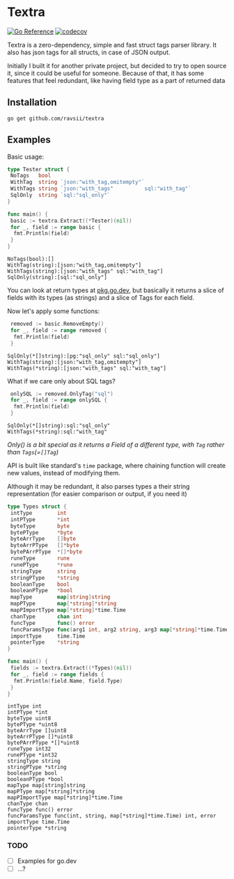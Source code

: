 # Textra

[![Go Reference](https://pkg.go.dev/badge/github.com/ravsii/textra.svg)](https://pkg.go.dev/github.com/ravsii/textra) [![codecov](https://codecov.io/gh/ravsii/textra/branch/main/graph/badge.svg?token=C8WA38GNFV)](https://codecov.io/gh/ravsii/textra)

Textra is a zero-dependency, simple and fast struct tags parser library. It also has json tags for all structs, in case of JSON output.

Initially I built it for another private project, but decided to try to open source it, since it could be useful for someone. Because of that, it has some features that feel redundant, like having field type as a part of returned data

## Installation

```shell
go get github.com/ravsii/textra
```

## Examples

Basic usage:

```go
type Tester struct {
 NoTags   bool
 WithTag  string `json:"with_tag,omitempty"`
 WithTags string `json:"with_tags"          sql:"with_tag"`
 SqlOnly  string `sql:"sql_only"`
}

func main() {
 basic := textra.Extract((*Tester)(nil))
 for _, field := range basic {
  fmt.Println(field)
 }
}

```

```text
NoTags(bool):[]
WithTag(string):[json:"with_tag,omitempty"]
WithTags(string):[json:"with_tags" sql:"with_tag"]
SqlOnly(string):[sql:"sql_only"]
```

You can look at return types at [pkg.go.dev](https://pkg.go.dev/github.com/Ravcii/textra), but basically it returns a slice of fields with its types (as strings) and a slice of Tags for each field.

Now let's apply some functions:

```go
 removed := basic.RemoveEmpty()
 for _, field := range removed {
  fmt.Println(field)
 }
```

```text
SqlOnly(*[]string):[pg:"sql_only" sql:"sql_only"]
WithTag(string):[json:"with_tag,omitempty"]
WithTags(*string):[json:"with_tags" sql:"with_tag"]
```

What if we care only about SQL tags?

```go
 onlySQL := removed.OnlyTag("sql")
 for _, field := range onlySQL {
  fmt.Println(field)
 }
```

```text
SqlOnly(*[]string):sql:"sql_only"
WithTags(*string):sql:"with_tag"
```

_Only() is a bit special as it returns a Field of a different type, with `Tag` rather than `Tags`(=`[]Tag`)_

API is built like standard's `time` package, where chaining function will create new values, instead of modifying them.

Although it may be redundant, it also parses types a their string representation (for easier comparison or output, if you need it)

```go
type Types struct {
 intType        int
 intPType       *int
 byteType       byte
 bytePType      *byte
 byteArrType    []byte
 byteArrPType   []*byte
 bytePArrPType  *[]*byte
 runeType       rune
 runePType      *rune
 stringType     string
 stringPType    *string
 booleanType    bool
 booleanPType   *bool
 mapType        map[string]string
 mapPType       map[*string]*string
 mapPImportType map[*string]*time.Time
 chanType       chan int
 funcType       func() error
 funcParamsType func(arg1 int, arg2 string, arg3 map[*string]*time.Time) (int, error)
 importType     time.Time
 pointerType    *string
}

func main() {
 fields := textra.Extract((*Types)(nil))
 for _, field := range fields {
  fmt.Println(field.Name, field.Type)
 }
}
```

```text
intType int
intPType *int
byteType uint8
bytePType *uint8
byteArrType []uint8
byteArrPType []*uint8
bytePArrPType *[]*uint8
runeType int32
runePType *int32
stringType string
stringPType *string
booleanType bool
booleanPType *bool
mapType map[string]string
mapPType map[*string]*string
mapPImportType map[*string]*time.Time
chanType chan
funcType func() error
funcParamsType func(int, string, map[*string]*time.Time) int, error
importType time.Time
pointerType *string
```

### TODO

- [ ] Examples for go.dev
- [ ] ...?
